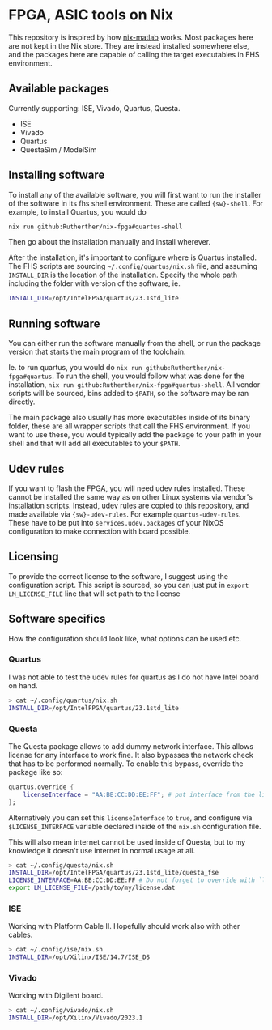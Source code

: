 # FPGA, ASIC tools on Nix

This repository is inspired by how [nix-matlab](https://gitlab.com/doronbehar/nix-matlab) works.
Most packages here are not kept in the Nix store. They are instead installed somewhere else,
and the packages here are capable of calling the target executables in FHS environment.

## Available packages
Currently supporting: ISE, Vivado, Quartus, Questa.
- ISE
- Vivado
- Quartus
- QuestaSim / ModelSim

## Installing software
To install any of the available software, you will first want to run the installer
of the software in its fhs shell environment. These are called `{sw}-shell`.
For example, to install Quartus, you would do
``` sh
nix run github:Rutherther/nix-fpga#quartus-shell
```
Then go about the installation manually and install wherever.

After the installation, it's important to configure where is Quartus installed. The
FHS scripts are sourcing `~/.config/quartus/nix.sh` file, and assuming `INSTALL_DIR` is
the location of the installation. Specify the whole path including the folder with version
of the software, ie.
``` sh
INSTALL_DIR=/opt/IntelFPGA/quartus/23.1std_lite
```

## Running software
You can either run the software manually from the shell, or run the
package version that starts the main program of the toolchain.

Ie. to run quartus, you would do `nix run github:Rutherther/nix-fpga#quartus`.
To run the shell, you would follow what was done for the installation,
`nix run github:Rutherther/nix-fpga#quartus-shell`. All vendor scripts will be
sourced, bins added to `$PATH`, so the software may be ran directly.

The main package also usually has more executables inside of its binary folder,
these are all wrapper scripts that call the FHS environment. If you want to use these,
you would typically add the package to your path in your shell and that will add
all executables to your `$PATH`.

## Udev rules
If you want to flash the FPGA, you will need udev rules installed.
These cannot be installed the same way as on other Linux systems via
vendor's installation scripts. Instead, udev rules are copied to this repository,
and made available via `{sw}-udev-rules`. For example `quartus-udev-rules`.
These have to be put into `services.udev.packages` of your NixOS configuration
to make connection with board possible.

## Licensing
To provide the correct license to the software,
I suggest using the configuration script. This script is
sourced, so you can just put in `export LM_LICENSE_FILE` line
that will set path to the license

## Software specifics
How the configuration should look like, what
options can be used etc.

### Quartus
I was not able to test the udev rules for quartus as I do not have
Intel board on hand.

``` sh
> cat ~/.config/quartus/nix.sh
INSTALL_DIR=/opt/IntelFPGA/quartus/23.1std_lite
```


### Questa
The Questa package allows to add dummy network interface. This allows
license for any interface to work fine. It also bypasses the network
check that has to be performed normally. To enable this bypass, override
the package like so:

``` nix
quartus.override {
    licenseInterface = "AA:BB:CC:DD:EE:FF"; # put interface from the license instead.
};
```

Alternatively you can set this `licenseInterface` to `true`, and configure via `$LICENSE_INTERFACE`
variable declared inside of the `nix.sh` configuration file.

This will also mean internet cannot be used inside of Questa, but to my knowledge
it doesn't use internet in normal usage at all.

``` sh
> cat ~/.config/questa/nix.sh
INSTALL_DIR=/opt/IntelFPGA/quartus/23.1std_lite/questa_fse
LICENSE_INTERFACE=AA:BB:CC:DD:EE:FF # Do not forget to override with `licenseInterface = true;`
export LM_LICENSE_FILE=/path/to/my/license.dat
```

### ISE
Working with Platform Cable II. Hopefully should work also with other cables.

``` sh
> cat ~/.config/ise/nix.sh
INSTALL_DIR=/opt/Xilinx/ISE/14.7/ISE_DS
```

### Vivado
Working with Digilent board.

``` sh
> cat ~/.config/vivado/nix.sh
INSTALL_DIR=/opt/Xilinx/Vivado/2023.1
```
